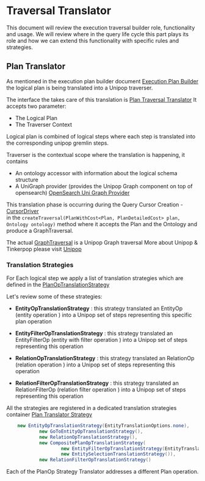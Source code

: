 # Traversal Translator

This document will review the execution traversal builder role, functionality and usage.
We will review where in the query life cycle this part plays its role and how we can extend this
functionality with specific rules and strategies.

## Plan Translator

As mentioned in the execution plan builder document [Execution Plan Builder ](Execution-planner.md) the logical plan is being translated 
into a Unipop traverser.

The interface the takes care of this translation is [Plan Traversal Translator](../../../opengraph-core/src/main/java/org/opensearch/graph/dispatcher/gta/PlanTraversalTranslator.java)
It accepts two parameter:

 - The Logical Plan 
 - The Traverser Context 

Logical plan is combined of logical steps where each step is translated into the corresponding unipop gremlin steps.

Traverser is the contextual scope where the translation is happening, it contains 
 - An ontology accessor with information about the logical schema structure
 - A UniGraph provider (provides the Unipop Graph component on top of opensearch) [OpenSearch Uni Graph Provider](../../../virtualize/virtual-core/src/main/java/org/opensearch/graph/executor/ontology/promise/M1OpenSearchUniGraphProvider.java)

This translation phase is occurring during the Query Cursor Creation - [CursorDriver](../../../virtualize/virtual-core/src/main/java/org/opensearch/graph/core/driver/StandardCursorDriver.java)  
in the ````createTraversal(PlanWithCost<Plan, PlanDetailedCost> plan, Ontology ontology)```` method where it accepts the Plan and the Ontology
and produce a GraphTraversal.

The actual [GraphTraversal](../../../virtualize/virtual-unipop/src/main/java/org/opensearch/graph/unipop/process/traversal/dsl/graph/SearchGraphTraversal.java) is a Unipop Graph traversal 
More about Unipop & Tinkerpop please visit [Unipop](Unipop.md)

### Translation Strategies 
For Each logical step we apply a list of translation strategies which are defined in the [PlanOpTranslationStrategy](../../../virtualize/virtual-traversal/src/main/java/org/opensearch/graph/gta/strategy/discrete/M2PlanOpTranslationStrategy.java)

Let's review some of these strategies:

 - **EntityOpTranslationStrategy** : this strategy translated an EntityOp (entity operation ) into a Unipop set of steps representing this specific plan operation

 - **EntityFilterOpTranslationStrategy** : this strategy translated an EntityFilterOp (entity with filter operation ) into a Unipop set of steps representing this operation

 - **RelationOpTranslationStrategy** : this strategy translated an RelationOp (relation operation ) into a Unipop set of steps representing this operation

 - **RelationFilterOpTranslationStrategy** : this strategy translated an RelationFilterOp (relation filter operation ) into a Unipop set of steps representing this operation


All the strategies are registered in a dedicated translation strategies container [Plan Translator Strategy](../../../virtualize/virtual-traversal/src/main/java/org/opensearch/graph/gta/strategy/promise/M2PlanOpTranslationStrategy.java) 

```java
    new EntityOpTranslationStrategy(EntityTranslationOptions.none),
            new GoToEntityOpTranslationStrategy(),
            new RelationOpTranslationStrategy(),
            new CompositePlanOpTranslationStrategy(
                    new EntityFilterOpTranslationStrategy(EntityTranslationOptions.none),
                    new EntitySelectionTranslationStrategy()),
            new RelationFilterOpTranslationStrategy()
```

Each of the PlanOp Strategy Translator addresses a different Plan operation.
